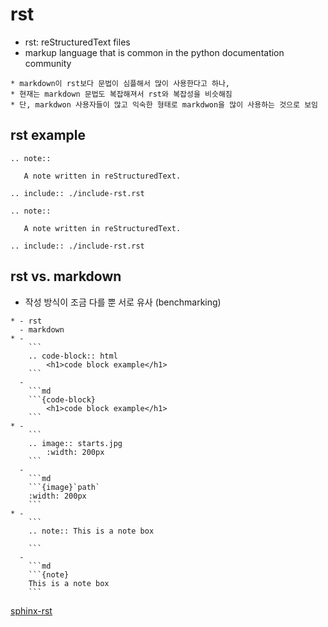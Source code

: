# rst
* rst: reStructuredText files
* markup language that is common in the python documentation community

```{note}
* markdown이 rst보다 문법이 심플해서 많이 사용한다고 하나,
* 현재는 markdown 문법도 복잡해져서 rst와 복잡성을 비슷해짐
* 단, markdwon 사용자들이 많고 익숙한 형태로 markdwon을 많이 사용하는 것으로 보임
``` 

## rst example
```
.. note::

   A note written in reStructuredText.

.. include:: ./include-rst.rst
```
```{eval-rst}
.. note::

   A note written in reStructuredText.

.. include:: ./include-rst.rst
```

## rst vs. markdown
* 작성 방식이 조금 다를 뿐 서로 유사 (benchmarking)
```{list-table}
* - rst
  - markdown
* - 
    ```
    .. code-block:: html
        <h1>code block example</h1>
    ```
  - 
    ```md
    ```{code-block}
        <h1>code block example</h1>
    ```
* - 
    ```
    .. image:: starts.jpg
        :width: 200px
    ```
  - 
    ```md
    ```{image}`path`
    :width: 200px
    ```
* - 
    ```
    .. note:: This is a note box

    ```
  - 
    ```md
    ```{note}
    This is a note box
    ```
```

[sphinx-rst](https://www.sphinx-doc.org/en/master/usage/restructuredtext/basics.html)
